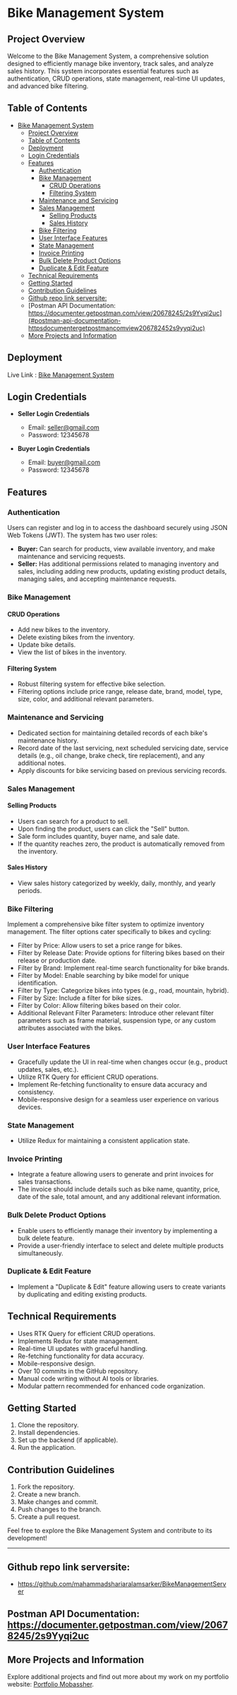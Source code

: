 # Bike Management System

## Project Overview

Welcome to the Bike Management System, a comprehensive solution designed to efficiently manage bike inventory, track sales, and analyze sales history. This system incorporates essential features such as authentication, CRUD operations, state management, real-time UI updates, and advanced bike filtering.

## Table of Contents

- [Bike Management System](#bike-management-system)
  - [Project Overview](#project-overview)
  - [Table of Contents](#table-of-contents)
  - [Deployment](#deployment)
  - [Login Credentials](#login-credentials)
  - [Features](#features)
    - [Authentication](#authentication)
    - [Bike Management](#bike-management)
      - [CRUD Operations](#crud-operations)
      - [Filtering System](#filtering-system)
    - [Maintenance and Servicing](#maintenance-and-servicing)
    - [Sales Management](#sales-management)
      - [Selling Products](#selling-products)
      - [Sales History](#sales-history)
    - [Bike Filtering](#bike-filtering)
    - [User Interface Features](#user-interface-features)
    - [State Management](#state-management)
    - [Invoice Printing](#invoice-printing)
    - [Bulk Delete Product Options](#bulk-delete-product-options)
    - [Duplicate \& Edit Feature](#duplicate--edit-feature)
  - [Technical Requirements](#technical-requirements)
  - [Getting Started](#getting-started)
  - [Contribution Guidelines](#contribution-guidelines)
  - [Github repo link serversite:](#github-repo-link-serversite)
  - [Postman API Documentation: https://documenter.getpostman.com/view/20678245/2s9Yyqi2uc](#postman-api-documentation-httpsdocumentergetpostmancomview206782452s9yyqi2uc)
  - [More Projects and Information](#more-projects-and-information)

## Deployment

Live Link : [Bike Management System](https://bike-management-client-taupe.vercel.app)

## Login Credentials

- **Seller Login Credentials**

  - Email: seller@gmail.com
  - Password: 12345678

- **Buyer Login Credentials**
  - Email: buyer@gmail.com
  - Password: 12345678

## Features

### Authentication

Users can register and log in to access the dashboard securely using JSON Web Tokens (JWT). The system has two user roles:

- **Buyer:** Can search for products, view available inventory, and make maintenance and servicing requests.
- **Seller:** Has additional permissions related to managing inventory and sales, including adding new products, updating existing product details, managing sales, and accepting maintenance requests.

### Bike Management

#### CRUD Operations

- Add new bikes to the inventory.
- Delete existing bikes from the inventory.
- Update bike details.
- View the list of bikes in the inventory.

#### Filtering System

- Robust filtering system for effective bike selection.
- Filtering options include price range, release date, brand, model, type, size, color, and additional relevant parameters.

### Maintenance and Servicing

- Dedicated section for maintaining detailed records of each bike's maintenance history.
- Record date of the last servicing, next scheduled servicing date, service details (e.g., oil change, brake check, tire replacement), and any additional notes.
- Apply discounts for bike servicing based on previous servicing records.

### Sales Management

#### Selling Products

- Users can search for a product to sell.
- Upon finding the product, users can click the "Sell" button.
- Sale form includes quantity, buyer name, and sale date.
- If the quantity reaches zero, the product is automatically removed from the inventory.

#### Sales History

- View sales history categorized by weekly, daily, monthly, and yearly periods.

### Bike Filtering

Implement a comprehensive bike filter system to optimize inventory management. The filter options cater specifically to bikes and cycling:

- Filter by Price: Allow users to set a price range for bikes.
- Filter by Release Date: Provide options for filtering bikes based on their release or production date.
- Filter by Brand: Implement real-time search functionality for bike brands.
- Filter by Model: Enable searching by bike model for unique identification.
- Filter by Type: Categorize bikes into types (e.g., road, mountain, hybrid).
- Filter by Size: Include a filter for bike sizes.
- Filter by Color: Allow filtering bikes based on their color.
- Additional Relevant Filter Parameters: Introduce other relevant filter parameters such as frame material, suspension type, or any custom attributes associated with the bikes.

### User Interface Features

- Gracefully update the UI in real-time when changes occur (e.g., product updates, sales, etc.).
- Utilize RTK Query for efficient CRUD operations.
- Implement Re-fetching functionality to ensure data accuracy and consistency.
- Mobile-responsive design for a seamless user experience on various devices.

### State Management

- Utilize Redux for maintaining a consistent application state.

### Invoice Printing

- Integrate a feature allowing users to generate and print invoices for sales transactions.
- The invoice should include details such as bike name, quantity, price, date of the sale, total amount, and any additional relevant information.

### Bulk Delete Product Options

- Enable users to efficiently manage their inventory by implementing a bulk delete feature.
- Provide a user-friendly interface to select and delete multiple products simultaneously.

### Duplicate & Edit Feature

- Implement a "Duplicate & Edit" feature allowing users to create variants by duplicating and editing existing products.

## Technical Requirements

- Uses RTK Query for efficient CRUD operations.
- Implements Redux for state management.
- Real-time UI updates with graceful handling.
- Re-fetching functionality for data accuracy.
- Mobile-responsive design.
- Over 10 commits in the GitHub repository.
- Manual code writing without AI tools or libraries.
- Modular pattern recommended for enhanced code organization.

## Getting Started

1. Clone the repository.
2. Install dependencies.
3. Set up the backend (if applicable).
4. Run the application.

## Contribution Guidelines

1. Fork the repository.
2. Create a new branch.
3. Make changes and commit.
4. Push changes to the branch.
5. Create a pull request.

Feel free to explore the Bike Management System and contribute to its development!

---
## Github repo link serversite:

- https://github.com/mahammadshariaralamsarker/BikeManagementServer 

## Postman API Documentation: https://documenter.getpostman.com/view/20678245/2s9Yyqi2uc

## More Projects and Information

Explore additional projects and find out more about my work on my portfolio website: [Portfolio Mobassher](https://mahammad-shariar-alam-sarker-portfolio.vercel.app).
